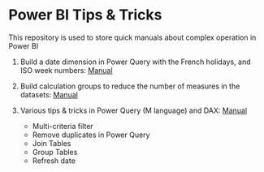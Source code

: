 # Power BI Tips & Tricks

This repository is used to store quick manuals about complex operation in Power BI

1. Build a date dimension in Power Query with the French holidays, and ISO week numbers: [Manual](./DateDimension/README.md)

2. Build calculation groups to reduce the number of measures in the datasets: [Manual](./CalculationGroup/README.md)

3. Various tips & tricks in Power Query (M language) and DAX: [Manual](.BundleOfTips/README.md)
    * Multi-criteria filter
    * Remove duplicates in Power Query
    * Join Tables
    * Group Tables
    * Refresh date